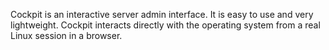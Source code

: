 Cockpit is an interactive server admin interface. It is easy to use and very lightweight. Cockpit interacts directly with the operating system from a real Linux session in a browser.